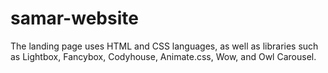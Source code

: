 # samar-website
The landing page uses HTML and CSS languages, as well as libraries such as Lightbox, Fancybox, Codyhouse, Animate.css, Wow, and Owl Carousel.
